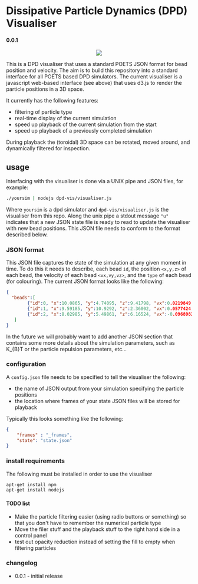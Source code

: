 # Dissipative Particle Dynamics (DPD) Visualiser 
#### 0.0.1

<p align="center">
    <img src="dpd_example.gif"/>
</p>

This is a DPD visualiser that uses a standard POETS JSON format for bead position and velocity. The aim is to build this repository into a standard interface for all POETS based DPD simulators. 
The current visualiser is a javascript web-based interface (see above) that uses d3.js to render the particle positions in a 3D space.

It currently has the following features:
* filtering of particle type
* real-time display of the current simulation
* speed up playback of the current simulation from the start
* speed up playback of a previously completed simulation

During playback the (toroidal) 3D space can be rotated, moved around, and dynamically filtered for inspection. 

## usage
Interfacing with the visualiser is done via a UNIX pipe and JSON files, for example:
```bash
./yoursim | nodejs dpd-vis/visualiser.js
```
Where `yoursim` is a dpd simulator and `dpd-vis/visualiser.js` is the visualiser from this repo.
Along the unix pipe a stdout message `"u"` indicates that a new JSON state file is ready to read to update the visualiser with new bead positions. This JSON file needs to conform to the format described below.  

### JSON format
This JSON file captures the state of the simulation at any given moment in time. To do this it needs to describe, each bead `id`, the position `<x,y,z>` of each bead, the velocity of each bead `<vx,vy,vz>`, and the `type` of each bead (for colouring). The current JSON format looks like the following:

```json
{
  "beads":[
        {"id":0, "x":10.0865, "y":4.74095, "z":9.41798, "vx":0.0219849, "vy":0.0437972, "vz":0.111897, "type":0},
        {"id":1, "x":9.59185, "y":10.9292, "z":2.36002, "vx":0.0577424, "vy":-0.0583262, "vz":-0.0547249, "type":1},
        {"id":2, "x":8.02985, "y":5.49861, "z":6.16524, "vx":-0.0968982, "vy":0.0434639, "vz":0.0509043, "type":2}
   ]
}

```

In the future we will probably want to add another JSON section that contains some more details about the simulation parameters, such as K_{B}T or the particle repulsion parameters, etc...  

### configuration
A `config.json` file needs to be specified to tell the visualiser the following:
* the name of JSON output from your simulation specifying the particle positions
* the location where frames of your state JSON files will be stored for playback

Typically this looks something like the following:

```json
{
    "frames" : "_frames",
    "state": "state.json"
}
```


### install requirements

The following must be installed in order to use the visualiser

```bash
apt-get install npm
apt-get install nodejs
```

#### TODO list

* Make the particle filtering easier (using radio buttons or something) so that you don't have to remember the numerical particle type
* Move the filer stuff and the playback stuff to the right hand side in a control panel
* test out opacity reduction instead of setting the fill to empty when filtering particles 


### changelog

* 0.0.1 - initial release

